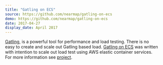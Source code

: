 ```yaml
---
title: "Gatling on ECS"
source: https://github.com/nearmap/gatling-on-ecs
demo: https://github.com/nearmap/gatling-on-ecs
date: 2017-04-27
display_date: April 2017
---
```


[Gatling][gatling-io], is a powerful tool for performance and load testing. There is no easy to create and scale out Gatling based load. [Gatling on ECS][gatling-on-ecs] was written with intention to scale out load test using AWS elastic container services. For more information see [project][gatling-on-ecs].


[gatling-on-ecs]: https://github.com/nearmap/gatling-on-ecs
[gatling-io]: https://gatling.io/
